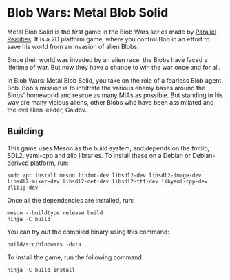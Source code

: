 # Blob Wars: Metal Blob Solid

Metal Blob Solid is the first game in the Blob Wars series made by [Parallel Realities](http://www.parallelrealities.co.uk/).
It is a 2D platform game, where you control Bob in an effort to save his world from an invasion of alien Blobs.

Since their world was invaded by an alien race, the Blobs have faced a lifetime of war.
But now they have a chance to win the war once and for all.

In Blob Wars: Metal Blob Solid, you take on the role of a fearless Blob agent, Bob.
Bob's mission is to infiltrate the various enemy bases around the Blobs' homeworld and rescue as many MIAs as possible.
But standing in his way are many vicious aliens, other Blobs who have been assimilated and the evil alien leader, Galdov.

## Building

This game uses Meson as the build system, and depends on the fmtlib, SDL2, yaml-cpp and zlib libraries.
To install these on a Debian or Debian-derived platform, run:

    sudo apt install meson libfmt-dev libsdl2-dev libsdl2-image-dev libsdl2-mixer-dev libsdl2-net-dev libsdl2-ttf-dev libyaml-cpp-dev zlib1g-dev

Once all the dependencies are installed, run:

    meson --buildtype release build
    ninja -C build

You can try out the compiled binary using this command:

    build/src/blobwars -data .

To install the game, run the following command:

    ninja -C build install
